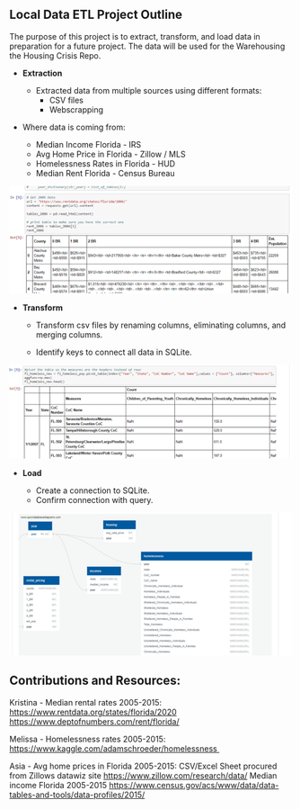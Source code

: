 ## Local Data ETL Project Outline

The purpose of this project is to extract, transform, and load data in preparation for a future project. The data will be used for the Warehousing the Housing Crisis Repo. 

* **Extraction**

  * Extracted data from multiple sources using different formats: 
    * CSV files
    * Webscrapping

* Where data is coming from: 
  * Median Income Florida - IRS
  * Avg Home Price in Florida - Zillow / MLS
  * Homelessness Rates in Florida - HUD
  * Median Rent Florida - Census Bureau 
  

![webscrapping](./images/webscrapping.png)

* **Transform**

  * Transform csv files by renaming columns, eliminating columns, and merging columns. 

  * Identify keys to connect all data in SQLite.


![pandas_pivot](./images/pandas_pivot.png)


* **Load**

  * Create a connection to SQLite.
  * Confirm connection with query.

![schema](./images/schema.png)


## Contributions and Resources:

Kristina - Median rental rates 2005-2015:
https://www.rentdata.org/states/florida/2020
https://www.deptofnumbers.com/rent/florida/

Melissa - Homelessness rates 2005-2015:
https://www.kaggle.com/adamschroeder/homelessness 

Asia - Avg home prices in Florida 2005-2015:
CSV/Excel Sheet procured from Zillows datawiz site
https://www.zillow.com/research/data/
Median income Florida 2005-2015
https://www.census.gov/acs/www/data/data-tables-and-tools/data-profiles/2015/
